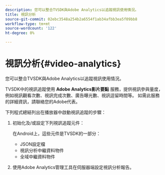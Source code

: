 ```yaml
---
description: 您可以整合TVSDK與Adobe Analytics以追蹤視訊使用情況。
title: 視訊分析
source-git-commit: 02ebc3548a254b2a6554f1ab34afbb3ea5f09bb8
workflow-type: tm+mt
source-wordcount: '122'
ht-degree: 0%

---
```


# 視訊分析{#video-analytics}

您可以整合TVSDK與Adobe Analytics以追蹤視訊使用情況。

TVSDK中的視訊追蹤使用 **Adobe Analytics影片要點** 服務，提供視訊參與量度，例如視訊觀看次數、視訊完成次數、廣告曝光數、視訊逗留時間等。 如需此服務的詳細資訊，請聯絡您的Adobe代表。

下列程式總結列出在播放器中啟動視訊追蹤的步驟：

1. 初始化及/或設定下列視訊追蹤元件：

   在Android上，這些元件是TVSDK的一部分：

   * JSON設定檔
   * 視訊分析中繼資料物件
   * 全域中繼資料物件

1. 使用Adobe Analytics管理工具在伺服器端設定視訊分析報告。
